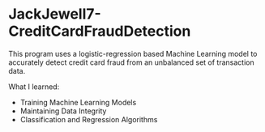 # JackJewell7-CreditCardFraudDetection

This program uses a logistic-regression based Machine Learning model to accurately detect credit card fraud from an unbalanced set of transaction data.

What I learned:
- Training Machine Learning Models
- Maintaining Data Integrity
- Classification and Regression Algorithms
  
